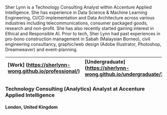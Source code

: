 Sher Lynn is a Technology Consulting Analyst within Accenture Applied Intelligence. She has experience in Data Science & Machine Learning Engineering, CI/CD implementation and Data Architecture across various industries including telecommunications, consumer packaged goods, research and non-profit. She has also recently started gaining interest in Ethical and Responsible AI. Prior to tech, Sher Lynn had past experiences in pro-bono construction management in Sabah (Malaysian Borneo), civil engineering consultancy, graphic/web design (Adobe Illustrator, Photoshop, Dreamweaver) and event-planning.

| [Work] (https://sherlynn-wong.github.io/professional/)         | [Undergraduate] (https://sherlynn-wong.github.io/undergraduate/)        |
|:----------------|:---------------------|

### Technology Consulting (Analytics) Analyst at Accenture Applied Intelligence
#### London, United Kingdom
